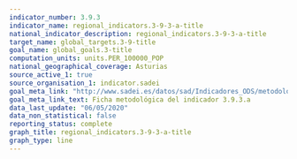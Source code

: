 ```yaml
---
indicator_number: 3.9.3
indicator_name: regional_indicators.3-9-3-a-title
national_indicator_description: regional_indicators.3-9-3-a-title
target_name: global_targets.3-9-title
goal_name: global_goals.3-title
computation_units: units.PER_100000_POP
national_geographical_coverage: Asturias
source_active_1: true
source_organisation_1: indicator.sadei
goal_meta_link: "http://www.sadei.es/datos/sad/Indicadores_ODS/metodologia/3.9.3.a.pdf"
goal_meta_link_text: Ficha metodológica del indicador 3.9.3.a
data_last_update: "06/05/2020"
data_non_statistical: false
reporting_status: complete
graph_title: regional_indicators.3-9-3-a-title
graph_type: line
---
```

